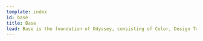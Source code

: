 ```yaml
---
template: index
id: base
title: Base
lead: Base is the foundation of Odyssey, consisting of Color, Design Tokens, HTML Elements, Iconography and Typography
---
```

